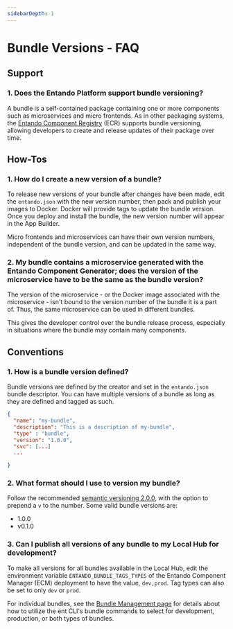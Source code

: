 ```yaml
---
sidebarDepth: 1
---
```


# Bundle Versions - FAQ

## Support

### 1. Does the Entando Platform support bundle versioning?
A bundle is a self-contained package containing one or more components such as microservices and micro frontends. As in other packaging systems, the [Entando Component Registry](../compose/local-hub-overview.md) (ECR) supports bundle versioning, allowing developers to create and release updates of their package over time.

## How-Tos
### 1. How do I create a new version of a bundle?
To release new versions of your bundle after changes have been made, edit the `entando.json` with the new version number, then pack and publish your images to Docker. Docker will provide tags to update the bundle version. Once you deploy and install the bundle, the new version number will appear in the App Builder. 

Micro frontends and microservices can have their own version numbers, independent of the bundle version, and can be updated in the same way.

### 2. My bundle contains a microservice generated with the Entando Component Generator; does the version of the microservice have to be the same as the bundle version?

The version of the microservice - or the Docker image associated with the microservice - isn't bound to the version number of the bundle it is a part of. Thus, the same microservice can be used in different bundles.

This gives the developer control over the bundle release process, especially in situations where the bundle may contain many components.


## Conventions 
 
### 1. How is a bundle version defined?

Bundle versions are defined by the creator and set in the `entando.json` bundle descriptor. You can have multiple versions of a bundle as long as they are defined and tagged as such.
 
```json
{
  "name": "my-bundle",
  "description": "This is a description of my-bundle",
  "type" : "bundle",
  "version": "1.0.0",
  "svc": [...]
  ...

}
```
### 2. What format should I use to version my bundle?

Follow the recommended [semantic versioning 2.0.0](https://semver.org/#semantic-versioning-200), with the option to prepend a `v` to the number. Some valid bundle versions are:

- 1.0.0
- v0.1.0

### 3. Can I publish all versions of any bundle to my Local Hub for development?

To make all versions for all bundles available in the Local Hub, edit the environment variable `ENTANDO_BUNDLE_TAGS_TYPES` of the Entando Component Manager (ECM) deployment to have the value, `dev,prod`. Tag types can also be set to only `dev` or `prod`.

For individual bundles, see the [Bundle Management page](../getting-started/ent-bundle.md#generate-cr) for details about how to utilize the ent CLI's bundle commands to select for development, production, or both types of bundles.


  






